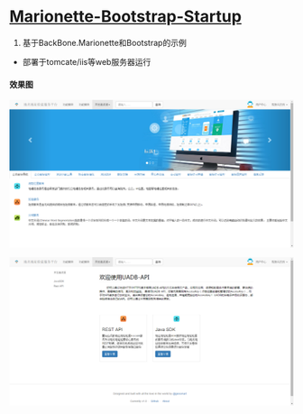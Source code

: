 [Marionette-Bootstrap-Startup](http://marionettejs.sinaapp.com/)
====================

1. 基于BackBone.Marionette和Bootstrap的示例
* 部署于tomcate/iis等web服务器运行

#### 效果图

![主页](./res/screenshot/index.png)


![开发者文档](./res/screenshot/doc.png)

